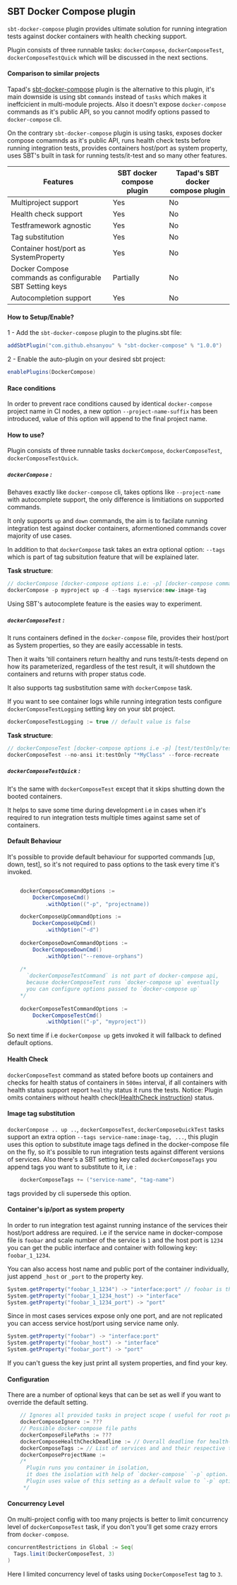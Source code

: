 ## SBT Docker Compose plugin

`sbt-docker-compose` plugin provides ultimate solution for running integration tests against docker containers with health checking support.

Plugin consists of three runnable tasks: `dockerCompose`, `dockerComposeTest`, `dockerComposeTestQuick` which will be discussed in the next sections.

#### Comparison to similar projects

Tapad's [sbt-docker-compose](https://github.com/Tapad/sbt-docker-compose) plugin is the alternative to this plugin, it's main downside is using sbt `commands` instead of `tasks` which makes it ineffcicient in multi-module projects.
Also it doesn't expose `docker-compose` commands as it's public API, so you cannot modify options passed to `docker-compose` cli.

On the contrary `sbt-docker-compose` plugin is using tasks, exposes docker compose comamnds as it's public API, runs health check tests before running integration tests, provides containers host/port as system property, uses SBT's built in task for running tests/it-test and so many other features.

| Features                                                 | SBT docker compose plugin | Tapad's SBT docker compose plugin |
|----------------------------------------------------------|---------------------------|-----------------------------------|
| Multiproject support                                     | Yes                       | No                                |
| Health check support                                     | Yes                       | No                                |
| Testframework agnostic                                   | Yes                       | No                                |
| Tag substitution                                         | Yes                       | No                                |
| Container host/port as SystemProperty                    | Yes                       | No                                |
| Docker Compose commands as configurable SBT Setting keys | Partially                 | No                                |
| Autocompletion support                                   | Yes                       | No                                |

#### How to Setup/Enable?

1 - Add the `sbt-docker-compose` plugin to the plugins.sbt file:
```scala
addSbtPlugin("com.github.ehsanyou" % "sbt-docker-compose" % "1.0.0")
```
2 - Enable the auto-plugin on your desired sbt project:
```scala
enablePlugins(DockerCompose)
```

#### Race conditions

In order to prevent race conditions caused by identical `docker-compose` project name in CI nodes, a new option `--project-name-suffix` has been introduced, value of this option will append to the final project name.

#### How to use?

Plugin consists of three runnable tasks `dockerCompose`, `dockerComposeTest`, `dockerComposeTestQuick`.

##### `dockerCompose` :

Behaves exactly like `docker-compose` cli, takes options like `--project-name` with autocomplete support, the only difference is limitiations on supported commands.

It only supports `up` and `down` commands, the aim is to facilate running integration test against docker containers, aformentioned commands cover majority of use cases.

In addition to that `dockerCompose` task takes an extra optional option: `--tags` which is part of tag subsitution feature that will be explained later.

**Task structure**:
```sbt
// dockerCompose [docker-compose options i.e: -p] [docker-compose commands [up, down]] [docker-compose commands options]
dockerCompose -p myproject up -d --tags myservice:new-image-tag
```
Using SBT's autocomplete feature is the easies way to experiment.

##### `dockerComposeTest` :

It runs containers defined in the `docker-compose` file, provides their host/port as System properties, so they are easily accessable in tests.

Then it waits 'till containers return healthy and runs tests/it-tests depend on how its parameterized, regardless of the test result, it will shutdown the containers and returns with proper status code.

It also supports tag susbstitution same with `dockerCompose` task.

If you want to see container logs while running integration tests configure `dockerComposeTestLogging` setting key on your sbt project.

```sbt
dockerComposeTestLogging := true // default value is false
```

**Task structure**:
```sbt
// dockerComposeTest [docker-compose options i.e -p] [test/testOnly/testQuick/it:test,...] [docker-compose up command options: i.e --force-recreate]
dockerComposeTest --no-ansi it:testOnly "*MyClass" --force-recreate
```

##### `dockerComposeTestQuick` :

It's the same with `dockerComposeTest` except that it skips shutting down the booted containers.

It helps to save some time during development i.e in cases when it's required to run integration tests multiple times against same set of containers.

#### Default Behaviour

It's possible to provide default behaviour for supported commands [up, down, test], so it's not required to pass options to the task every time it's invoked.

```sbt

    dockerComposeCommandOptions :=
        DockerComposeCmd()
            .withOption(("-p", "projectname))

    dockerComposeUpCommandOptions := 
        DockerComposeUpCmd()
            .withOption("-d")
            
    dockerComposeDownCommandOptions := 
        DockerComposeDownCmd()
            .withOption("--remove-orphans")
            
    /* 
      `dockerComposeTestCommand` is not part of docker-compose api,
      because dockerComposeTest runs `docker-compose up` eventually 
      you can configure options passed to `docker-compose up`
    */
    
    dockerComposeTestCommandOptions := 
        DockerComposeTestCmd()
            .withOption(("-p", "myproject"))

```

So next time if i.e `dockerCompose up` gets invoked it will fallback to defined default options.

#### Health Check

`dockerComposeTest` command as stated before boots up containers and checks for health status of containers in `500ms` interval, if all containers with health status support report `healthy` status it runs the tests.
Notice: Plugin omits containers without health check([HealthCheck instruction](https://docs.docker.com/engine/reference/builder/#healthcheck)) status.

#### Image tag substitution

`dockerCompose .. up ..`, `dockerComposeTest`, `dockerComposeQuickTest` tasks support an extra option `--tags service-name:image-tag, ...`, this plugin uses this option to substitute image tags defined in the docker-compose file on the fly, so it's possible to run integration tests against different versions of services.
Also there's a SBT setting key called `dockerComposeTags` you append tags you want to substitute to it, i.e :
```sbt
    dockerComposeTags += ("service-name", "tag-name")
```
tags provided by cli supersede this option.

#### Container's ip/port as system property

In order to run integration test against running instance of the services their host/port address are required.
i.e if the service name in docker-compose file is `foobar` and scale number of the service is `1` and the host port is `1234` you can get the public interface and container with following key:
`foobar_1_1234`.

You can also access host name and public port of the container individually, just append `_host` or `_port` to the property key.

```scala
System.getProperty("foobar_1_1234") -> "interface:port" // foobar is the service name defined in docker-compose file, 1 is scale number and 1234 is host port of the container
System.getProperty("foobar_1_1234_host") -> "interface"
System.getProperty("foobar_1_1234_port") -> "port"
```

Since in most cases services expose only one port, and are not replicated you can access service host/port using service name only.

```scala
System.getProperty("foobar") -> "interface:port"
System.getProperty("foobar_host") -> "interface"
System.getProperty("foobar_port") -> "port"
```

If you can't guess the key just print all system properties, and find your key.


#### Configuration

There are a number of optional keys that can be set as well if you want to override the default setting.
```scala
    // Ignores all provided tasks in project scope ( useful for root projects in multi-project configuration )"
    dockerComposeIgnore := ???
    // Possible docker-compose file paths 
    dockerComposeFilePaths := ???
    dockerComposeHealthCheckDeadline := // Overall deadline for health-checking
    dockerComposeTags := // List of services and and their respective tag you'd like to override, --tags option in cli will supersede tags defined in this setting key.
    dockerComposeProjectName := 
    /* 
      Plugin runs you container in isolation,
      it does the isolation with help of `docker-compose` `-p` option.
      Plugin uses value of this setting as a default value to `-p` option.
     */

``` 

#### Concurrency Level

On multi-project config with too many projects is better to limit concurrency level of `dockerComposeTest` task, if you don't you'll get some crazy errors from `docker-compose`.

```scala
concurrentRestrictions in Global := Seq(
  Tags.limit(DockerComposeTest, 3)
)
```

Here I limited concurrency level of tasks using `DockerComposeTest` tag to `3`.

